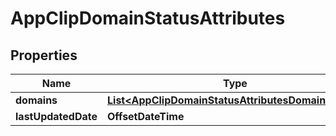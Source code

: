 

# AppClipDomainStatusAttributes


## Properties

| Name | Type | Description | Notes |
|------------ | ------------- | ------------- | -------------|
|**domains** | [**List&lt;AppClipDomainStatusAttributesDomainsInner&gt;**](AppClipDomainStatusAttributesDomainsInner.md) |  |  [optional] |
|**lastUpdatedDate** | **OffsetDateTime** |  |  [optional] |



